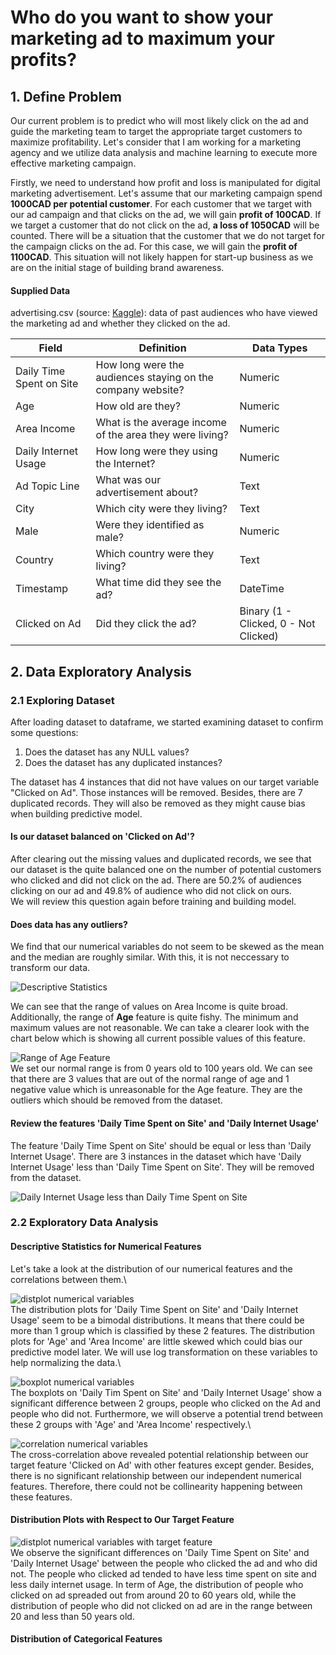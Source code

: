 # Who do you want to show your marketing ad to maximum your profits?

## 1. Define Problem

Our current problem is to predict who will most likely click on the ad and guide the marketing team to target the appropriate target customers to maximize profitability. Let's consider that I am working for a marketing agency and we utilize data analysis and machine learning to execute more effective marketing campaign.

Firstly, we need to understand how profit and loss is manipulated for digital marketing advertisement. Let's assume that our marketing campaign spend __1000CAD per potential customer__. For each customer that we target with our ad campaign and that clicks on the ad, we will gain __profit of 100CAD__. If we target a customer that do not click on the ad, __a loss of 1050CAD__ will be counted. There will be a situation that the customer that we do not target for the campaign clicks on the ad. For this case, we will gain the __profit of 1100CAD__. This situation will not likely happen for start-up business as we are on the initial stage of building brand awareness.

#### Supplied Data

advertising.csv (source: [Kaggle](https://www.kaggle.com/fayomi/advertising)): data of past audiences who have viewed the marketing ad and whether they clicked on the ad.

Field | Definition | Data Types
----- | ---------- | ----------
Daily Time Spent on Site | How long were the audiences staying on the company website? | Numeric
Age | How old are they? | Numeric
Area Income | What is the average income of the area they were living? | Numeric
Daily Internet Usage | How long were they using the Internet? | Numeric
Ad Topic Line | What was our advertisement about? | Text
City | Which city were they living? | Text
Male | Were they identified as male? | Numeric
Country | Which country were they living? | Text
Timestamp | What time did they see the ad? | DateTime
Clicked on Ad | Did they click the ad? | Binary (1 - Clicked, 0 - Not Clicked)

## 2. Data Exploratory Analysis

### 2.1 Exploring Dataset

After loading dataset to dataframe, we started examining dataset to confirm some questions:
1. Does the dataset has any NULL values?
2. Does the dataset has any duplicated instances?

The dataset has 4 instances that did not have values on our target variable "Clicked on Ad". Those instances will be removed. Besides, there are 7 duplicated records. They will also be removed as they might cause bias when building predictive model.

#### Is our dataset balanced on 'Clicked on Ad'?
After clearing out the missing values and duplicated records, we see that our dataset is the quite balanced one on the number of potential customers who clicked and did not click on the ad. There are 50.2% of audiences clicking on our ad and 49.8% of audience who did not click on ours.\
We will review this question again before training and building model.

#### Does data has any outliers?
We find that our numerical variables do not seem to be skewed as the mean and the median are roughly similar. With this, it is not neccessary to transform our data.

![Descriptive Statistics](https://github.com/TriMinhDuong/marketing-ad-click-prediction/blob/master/images/numerical_variables-descriptive_statistics.png)

We can see that the range of values on Area Income is quite broad. Additionally, the range of **Age** feature is quite fishy. The minimum and maximum values are not reasonable. We can take a clearer look with the chart below which is showing all current possible values of this feature.

![Range of Age Feature](https://github.com/TriMinhDuong/marketing-ad-click-prediction/blob/master/images/age_range.png)\
We set our normal range is from 0 years old to 100 years old. We can see that there are 3 values that are out of the normal range of age and 1 negative value which is unreasonable for the Age feature. They are the outliers which should be removed from the dataset.

#### Review the features 'Daily Time Spent on Site' and 'Daily Internet Usage'
The feature 'Daily Time Spent on Site' should be equal or less than 'Daily Internet Usage'. There are 3 instances in the dataset which have 'Daily Internet Usage' less than 'Daily Time Spent on Site'. They will be removed from the dataset.

![Daily Internet Usage less than Daily Time Spent on Site](https://github.com/TriMinhDuong/marketing-ad-click-prediction/blob/master/images/delta_less_than_zero.png)

### 2.2 Exploratory Data Analysis

#### Descriptive Statistics for Numerical Features
Let's take a look at the distribution of our numerical features and the correlations between them.\

![distplot numerical variables](https://github.com/TriMinhDuong/marketing-ad-click-prediction/blob/master/images/distplot-numerical_variables.png)\
The distribution plots for 'Daily Time Spent on Site' and 'Daily Internet Usage' seem to be a bimodal distributions. It means that there could be more than 1 group which is classified by these 2 features. The distribution plots for 'Age' and 'Area Income' are little skewed which could bias our predictive model later. We will use log transformation on these variables to help normalizing the data.\

![boxplot numerical variables](https://github.com/TriMinhDuong/marketing-ad-click-prediction/blob/master/images/boxplot-numerical_variables.png)\
The boxplots on 'Daily Tim Spent on Site' and 'Daily Internet Usage' show a significant difference between 2 groups, people who clicked on the Ad and people who did not. Furthermore, we will observe a potential trend between these 2 groups with 'Age' and 'Area Income' respectively.\

![correlation numerical variables](https://github.com/TriMinhDuong/marketing-ad-click-prediction/blob/master/images/correlation-numerical_variables.png)\
The cross-correlation above revealed potential relationship between our target feature 'Clicked on Ad' with other features except gender. Besides, there is no significant relationship between our independent numerical features. Therefore, there could not be collinearity happening between these features.

#### Distribution Plots with Respect to Our Target Feature
![distplot numerical variables with target feature](https://github.com/TriMinhDuong/marketing-ad-click-prediction/blob/master/images/distplot-numerical_variables-target.png)\
We observe the significant differences on 'Daily Time Spent on Site' and 'Daily Internet Usage' between the people who clicked the ad and who did not. The people who clicked ad tended to have less time spent on site and less daily internet usage. In term of Age, the distribution of people who clicked on ad spreaded out from around 20 to 60 years old, while the distribution of people who did not clicked on ad are in the range between 20 and less than 50 years old.

#### Distribution of Categorical Features

